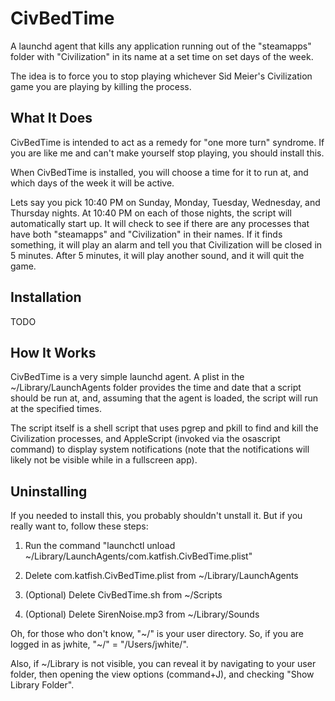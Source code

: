# CivBedTime
A launchd agent that kills any application running out of the "steamapps" folder with "Civilization" in its name at a set time on set days of the week.

The idea is to force you to stop playing whichever Sid Meier's Civilization game you are playing by killing the process.

## What It Does
CivBedTime is intended to act as a remedy for "one more turn" syndrome. If you are like me and can't make yourself stop playing, you should install this.

When CivBedTime is installed, you will choose a time for it to run at, and which days of the week it will be active.

Lets say you pick 10:40 PM on Sunday, Monday, Tuesday, Wednesday, and Thursday nights. At 10:40 PM on each of those nights, the script will automatically start up. It will check to see if there are any processes that have both "steamapps" and "Civilization" in their names.
If it finds something, it will play an alarm and tell you that Civilization will be closed in 5 minutes. After 5 minutes, it will play another sound, and it will quit the game.

## Installation
TODO

## How It Works
CivBedTime is a very simple launchd agent. A plist in the ~/Library/LaunchAgents folder provides the time and date that a script should be run at, and, assuming that the agent is loaded, the script will run at the specified times.

The script itself is a shell script that uses pgrep and pkill to find and kill the Civilization processes, and AppleScript (invoked via the osascript command) to display system notifications (note that the notifications will likely not be visible while in a fullscreen app).

## Uninstalling
If you needed to install this, you probably shouldn't unstall it. But if you really want to, follow these steps:

1) Run the command "launchctl unload ~/Library/LaunchAgents/com.katfish.CivBedTime.plist"

2) Delete com.katfish.CivBedTime.plist from ~/Library/LaunchAgents

3) (Optional) Delete CivBedTime.sh from ~/Scripts

4) (Optional) Delete SirenNoise.mp3 from ~/Library/Sounds

Oh, for those who don't know, "~/" is your user directory. So, if you are logged in as jwhite, "~/" = "/Users/jwhite/".

Also, if ~/Library is not visible, you can reveal it by navigating to your user folder, then opening the view options (command+J), and checking "Show Library Folder".